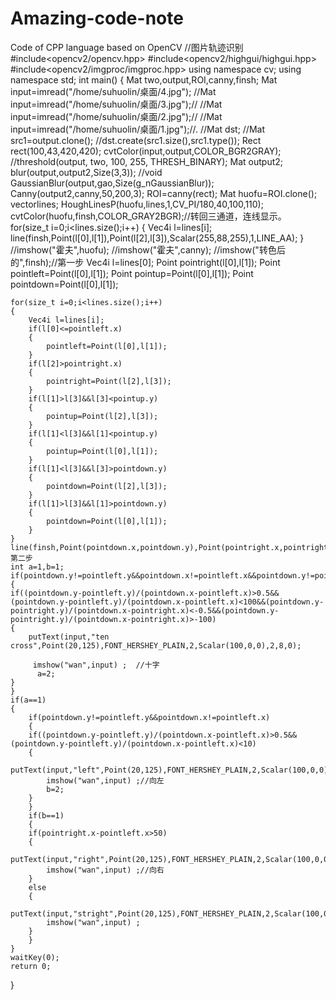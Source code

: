# Amazing-code-note
Code of CPP language based on OpenCV
//图片轨迹识别#include<opencv2/opencv.hpp>
#include<opencv2/highgui/highgui.hpp>
#include<opencv2/imgproc/imgproc.hpp>
using namespace cv;
using namespace std;
int main()
{
    Mat two,output,ROI,canny,finsh;
    Mat input=imread("/home/suhuolin/桌面/4.jpg");
    //Mat input=imread("/home/suhuolin/桌面/3.jpg");//
    //Mat input=imread("/home/suhuolin/桌面/2.jpg");//
    //Mat input=imread("/home/suhuolin/桌面/1.jpg");//.
    //Mat dst;
    //Mat src1=output.clone();
    //dst.create(src1.size(),src1.type());
    Rect rect(100,43,420,420);
    cvtColor(input,output,COLOR_BGR2GRAY);
    //threshold(output, two, 100, 255, THRESH_BINARY);
    Mat output2;
    blur(output,output2,Size(3,3));
    //void GaussianBlur(output,gao,Size(g_nGaussianBlur));
     Canny(output2,canny,50,200,3);
    ROI=canny(rect);
    Mat huofu=ROI.clone();
    vector<Vec4i>lines;
    HoughLinesP(huofu,lines,1,CV_PI/180,40,100,110);
    cvtColor(huofu,finsh,COLOR_GRAY2BGR);//转回三通道，连线显示。
    for(size_t i=0;i<lines.size();i++)
    {
        Vec4i l=lines[i];
        line(finsh,Point(l[0],l[1]),Point(l[2],l[3]),Scalar(255,88,255),1,LINE_AA);
    }
    //imshow("霍夫",huofu);
    //imshow("霍夫",canny);
    //imshow("转色后的",finsh);//第一步
    Vec4i l=lines[0];
    Point pointright(l[0],l[1]);
    Point pointleft=Point(l[0],l[1]);
    Point pointup=Point(l[0],l[1]);
    Point pointdown=Point(l[0],l[1]);

    for(size_t i=0;i<lines.size();i++)
    {
        Vec4i l=lines[i];
        if(l[0]<=pointleft.x)
        {
            pointleft=Point(l[0],l[1]);
        }
        if(l[2]>pointright.x)
        {
            pointright=Point(l[2],l[3]);
        }
        if(l[1]>l[3]&&l[3]<pointup.y)
        {
            pointup=Point(l[2],l[3]);
        }
        if(l[1]<l[3]&&l[1]<pointup.y)
        {
            pointup=Point(l[0],l[1]);
        }
        if(l[1]<l[3]&&l[3]>pointdown.y)
        {
            pointdown=Point(l[2],l[3]);
        }
        if(l[1]>l[3]&&l[1]>pointdown.y)
        {
            pointdown=Point(l[0],l[1]);
        }
    }
    line(finsh,Point(pointdown.x,pointdown.y),Point(pointright.x,pointright.y),Scalar(22,222,22),1,LINE_AA);//第二步
    int a=1,b=1;
    if(pointdown.y!=pointleft.y&&pointdown.x!=pointleft.x&&pointdown.y!=pointright.y&&pointdown.x!=pointright.x&&pointup.y!=pointleft.y&&pointup.x!=pointleft.x&&pointup.y!=pointright.y&&pointup.x!=pointright.x)
    {
    if((pointdown.y-pointleft.y)/(pointdown.x-pointleft.x)>0.5&&(pointdown.y-pointleft.y)/(pointdown.x-pointleft.x)<100&&(pointdown.y-pointright.y)/(pointdown.x-pointright.x)<-0.5&&(pointdown.y-pointright.y)/(pointdown.x-pointright.x)>-100)
    {
        putText(input,"ten cross",Point(20,125),FONT_HERSHEY_PLAIN,2,Scalar(100,0,0),2,8,0);

         imshow("wan",input) ;  //十字
          a=2;
    }
    }
    if(a==1)
    {
        if(pointdown.y!=pointleft.y&&pointdown.x!=pointleft.x)
        {
        if((pointdown.y-pointleft.y)/(pointdown.x-pointleft.x)>0.5&&(pointdown.y-pointleft.y)/(pointdown.x-pointleft.x)<10)
        {
            putText(input,"left",Point(20,125),FONT_HERSHEY_PLAIN,2,Scalar(100,0,0),2,8,0);
            imshow("wan",input) ;//向左
            b=2;
        }
        }
        if(b==1)
        {
        if(pointright.x-pointleft.x>50)
        {
            putText(input,"right",Point(20,125),FONT_HERSHEY_PLAIN,2,Scalar(100,0,0),2,8,0);
            imshow("wan",input) ;//向右 
        }
        else
        {
            putText(input,"stright",Point(20,125),FONT_HERSHEY_PLAIN,2,Scalar(100,0,0),2,8,0);
            imshow("wan",input) ;
        }
        }
    }
    waitKey(0);
    return 0;
}
